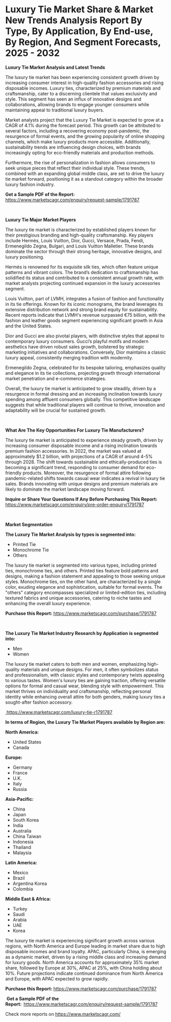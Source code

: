 <p><h1>Luxury Tie Market Share & Market New Trends Analysis Report By Type, By Application, By End-use, By Region, And Segment Forecasts, 2025 - 2032</h1></p><p><strong>Luxury Tie Market Analysis and Latest Trends</strong></p>
<p><p>The luxury tie market has been experiencing consistent growth driven by increasing consumer interest in high-quality fashion accessories and rising disposable incomes. Luxury ties, characterized by premium materials and craftsmanship, cater to a discerning clientele that values exclusivity and style. This segment has seen an influx of innovative designs and collaborations, allowing brands to engage younger consumers while maintaining appeal to traditional luxury buyers.</p><p>Market analysts project that the Luxury Tie Market is expected to grow at a CAGR of 4.1% during the forecast period. This growth can be attributed to several factors, including a recovering economy post-pandemic, the resurgence of formal events, and the growing popularity of online shopping channels, which make luxury products more accessible. Additionally, sustainability trends are influencing design choices, with brands increasingly opting for eco-friendly materials and production methods.</p><p>Furthermore, the rise of personalization in fashion allows consumers to seek unique pieces that reflect their individual style. These trends, combined with an expanding global middle class, are set to drive the luxury tie market forward, positioning it as a standout category within the broader luxury fashion industry.</p></p>
<p><strong>Get a Sample PDF of the Report:&nbsp;</strong> <a href="https://www.marketscagr.com/enquiry/request-sample/1791787?utm_campaign=2471&utm_medium=2&utm_source=Github&utm_content=ia&utm_term=05042025&utm_id=luxury-tie">https://www.marketscagr.com/enquiry/request-sample/1791787</a></p>
<p>&nbsp;</p>
<p><strong>Luxury Tie Major Market Players</strong></p>
<p><p>The luxury tie market is characterized by established players known for their prestigious branding and high-quality craftsmanship. Key players include Hermès, Louis Vuitton, Dior, Gucci, Versace, Prada, Fendi, Ermenegildo Zegna, Bulgari, and Louis Vuitton Malletier. These brands dominate the sector through their strong heritage, innovative designs, and luxury positioning.</p><p>Hermès is renowned for its exquisite silk ties, which often feature unique patterns and vibrant colors. The brand’s dedication to craftsmanship has solidified its status and contributed to a consistent annual growth rate, with market analysts projecting continued expansion in the luxury accessories segment.</p><p>Louis Vuitton, part of LVMH, integrates a fusion of fashion and functionality in its tie offerings. Known for its iconic monograms, the brand leverages its extensive distribution network and strong brand equity for sustainability. Recent reports indicate that LVMH's revenue surpassed €75 billion, with the fashion and leather goods segment experiencing significant growth in Asia and the United States.</p><p>Dior and Gucci are also pivotal players, with distinctive styles that appeal to contemporary luxury consumers. Gucci’s playful motifs and modern aesthetics have driven robust sales growth, bolstered by strategic marketing initiatives and collaborations. Conversely, Dior maintains a classic luxury appeal, consistently merging tradition with modernity.</p><p>Ermenegildo Zegna, celebrated for its bespoke tailoring, emphasizes quality and elegance in its tie collections, projecting growth through international market penetration and e-commerce strategies.</p><p>Overall, the luxury tie market is anticipated to grow steadily, driven by a resurgence in formal dressing and an increasing inclination towards luxury spending among affluent consumers globally. This competitive landscape suggests that while traditional players will continue to thrive, innovation and adaptability will be crucial for sustained growth.</p></p>
<p>&nbsp;</p>
<p><strong>What Are The Key Opportunities For Luxury Tie Manufacturers?</strong></p>
<p><p>The luxury tie market is anticipated to experience steady growth, driven by increasing consumer disposable income and a rising inclination towards premium fashion accessories. In 2022, the market was valued at approximately $1.2 billion, with projections of a CAGR of around 4-5% through 2028. The shift towards sustainable and ethically-produced ties is becoming a significant trend, responding to consumer demand for eco-friendly products. Moreover, the resurgence of formal attire following pandemic-related shifts towards casual wear indicates a revival in luxury tie sales. Brands innovating with unique designs and premium materials are likely to dominate the market landscape moving forward.</p></p>
<p><strong>Inquire or Share Your Questions If Any Before Purchasing This Report:</strong> <a href="https://www.marketscagr.com/enquiry/pre-order-enquiry/1791787?utm_campaign=2471&utm_medium=2&utm_source=Github&utm_content=ia&utm_term=05042025&utm_id=luxury-tie">https://www.marketscagr.com/enquiry/pre-order-enquiry/1791787</a></p>
<p>&nbsp;</p>
<p><strong>Market Segmentation</strong></p>
<p><strong>The Luxury Tie Market Analysis by types is segmented into:</strong></p>
<p><ul><li>Printed Tie</li><li>Monochrome Tie</li><li>Others</li></ul></p>
<p><p>The luxury tie market is segmented into various types, including printed ties, monochrome ties, and others. Printed ties feature bold patterns and designs, making a fashion statement and appealing to those seeking unique styles. Monochrome ties, on the other hand, are characterized by a single color, exuding elegance and sophistication, suitable for formal events. The "others" category encompasses specialized or limited-edition ties, including textured fabrics and unique accessories, catering to niche tastes and enhancing the overall luxury experience.</p></p>
<p><strong>Purchase this Report:&nbsp;</strong><a href="https://www.marketscagr.com/purchase/1791787?utm_campaign=2471&utm_medium=2&utm_source=Github&utm_content=ia&utm_term=05042025&utm_id=luxury-tie">https://www.marketscagr.com/purchase/1791787</a></p>
<p>&nbsp;</p>
<p><strong>The Luxury Tie Market Industry Research by Application is segmented into:</strong></p>
<p><ul><li>Men</li><li>Women</li></ul></p>
<p><p>The luxury tie market caters to both men and women, emphasizing high-quality materials and unique designs. For men, it often symbolizes status and professionalism, with classic styles and contemporary twists appealing to various tastes. Women's luxury ties are gaining traction, offering versatile options for formal and casual wear, blending style with empowerment. This market thrives on individuality and craftsmanship, reflecting personal identity while enhancing overall attire for both genders, making luxury ties a sought-after fashion accessory.</p></p>
<p><a href="https://www.marketscagr.com/luxury-tie-r1791787?utm_campaign=2471&utm_medium=2&utm_source=Github&utm_content=ia&utm_term=05042025&utm_id=luxury-tie">&nbsp;https://www.marketscagr.com/luxury-tie-r1791787</a></p>
<p><strong>In terms of Region, the Luxury Tie Market Players available by Region are:</strong></p>
<p>
    <p> <strong> North America: </strong>
        <ul>
            <li>United States</li>
            <li>Canada</li>
        </ul>
        </p> 
    <p> <strong> Europe: </strong>
        <ul>
            <li>Germany</li>
            <li>France</li>
            <li>U.K.</li>
            <li>Italy</li>
            <li>Russia</li>
        </ul>
        </p> 
    <p> <strong> Asia-Pacific: </strong>
        <ul>
            <li>China</li>
            <li>Japan</li>
            <li>South Korea</li>
            <li>India</li>
            <li>Australia</li>
            <li>China Taiwan</li>
            <li>Indonesia</li>
            <li>Thailand</li>
            <li>Malaysia</li>
        </ul>
        </p> 
    <p> <strong> Latin America: </strong>
        <ul>
            <li>Mexico</li>
            <li>Brazil</li>
            <li>Argentina Korea</li>
            <li>Colombia</li>
        </ul>
        </p> 
    <p> <strong> Middle East & Africa: </strong>
        <ul>
            <li>Turkey</li>
            <li>Saudi</li>
            <li>Arabia</li>
            <li>UAE</li>
            <li>Korea</li>
        </ul>
    </p>
    </p>
<p><p>The luxury tie market is experiencing significant growth across various regions, with North America and Europe leading in market share due to high disposable incomes and brand loyalty. APAC, particularly China, is emerging as a dynamic market, driven by a rising middle class and increasing demand for luxury goods. North America accounts for approximately 35% market share, followed by Europe at 30%, APAC at 25%, with China holding about 10%. Future projections indicate continued dominance from North America and Europe, with APAC expected to grow rapidly.</p></p>
<p><strong>Purchase this Report: </strong><a href="https://www.marketscagr.com/purchase/1791787?utm_campaign=2471&utm_medium=2&utm_source=Github&utm_content=ia&utm_term=05042025&utm_id=luxury-tie">https://www.marketscagr.com/purchase/1791787</a></p>
<p>&nbsp;<strong>Get a Sample PDF of the Report:&nbsp;&nbsp;</strong><a href="https://www.marketscagr.com/enquiry/request-sample/1791787?utm_campaign=2471&utm_medium=2&utm_source=Github&utm_content=ia&utm_term=05042025&utm_id=luxury-tie">https://www.marketscagr.com/enquiry/request-sample/1791787</a></p>
<p><strong></strong></p>
<p>Check more reports on <a href="https://www.marketscagr.com/?utm_campaign=2471&utm_medium=2&utm_source=Github&utm_content=ia&utm_term=05042025&utm_id=luxury-tie">https://www.marketscagr.com/</a></p>